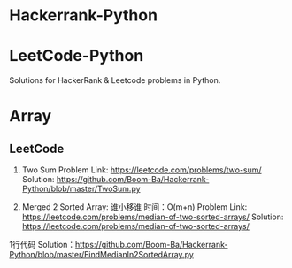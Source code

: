 # Hackerrank-Python
# LeetCode-Python
Solutions for HackerRank & Leetcode problems in Python.

# Array 
## LeetCode

1. Two Sum 
Problem Link: https://leetcode.com/problems/two-sum/
Solution: https://github.com/Boom-Ba/Hackerrank-Python/blob/master/TwoSum.py

2. Merged 2 Sorted Array: 
谁小移谁 时间：O(m+n)
Problem Link: https://leetcode.com/problems/median-of-two-sorted-arrays/
Solution: https://leetcode.com/problems/median-of-two-sorted-arrays/

1行代码
Solution：https://github.com/Boom-Ba/Hackerrank-Python/blob/master/FindMedianIn2SortedArray.py



